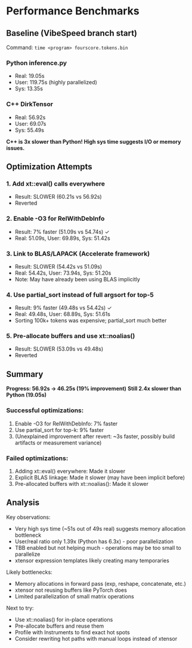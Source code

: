 # Performance Benchmarks

## Baseline (VibeSpeed branch start)

Command: `time <program> fourscore.tokens.bin`

### Python inference.py
- Real: 19.05s
- User: 119.75s (highly parallelized)
- Sys: 13.35s

### C++ DirkTensor
- Real: 56.92s
- User: 69.07s
- Sys: 55.49s

**C++ is 3x slower than Python! High sys time suggests I/O or memory issues.**

## Optimization Attempts

### 1. Add xt::eval() calls everywhere
- Result: SLOWER (60.21s vs 56.92s)
- Reverted

### 2. Enable -O3 for RelWithDebInfo
- Result: 7% faster (51.09s vs 54.74s) ✓
- Real: 51.09s, User: 69.89s, Sys: 51.42s

### 3. Link to BLAS/LAPACK (Accelerate framework)
- Result: SLOWER (54.42s vs 51.09s)
- Real: 54.42s, User: 73.94s, Sys: 51.20s
- Note: May have already been using BLAS implicitly

### 4. Use partial_sort instead of full argsort for top-5
- Result: 9% faster (49.48s vs 54.42s) ✓
- Real: 49.48s, User: 68.89s, Sys: 51.61s
- Sorting 100k+ tokens was expensive; partial_sort much better

### 5. Pre-allocate buffers and use xt::noalias()
- Result: SLOWER (53.09s vs 49.48s)
- Reverted

## Summary

**Progress: 56.92s → 46.25s (19% improvement)**
**Still 2.4x slower than Python (19.05s)**

### Successful optimizations:
1. Enable -O3 for RelWithDebInfo: 7% faster
2. Use partial_sort for top-k: 9% faster
3. (Unexplained improvement after revert: ~3s faster, possibly build artifacts or measurement variance)

### Failed optimizations:
1. Adding xt::eval() everywhere: Made it slower
2. Explicit BLAS linkage: Made it slower (may have been implicit before)
3. Pre-allocated buffers with xt::noalias(): Made it slower

## Analysis

Key observations:
- Very high sys time (~51s out of 49s real) suggests memory allocation bottleneck
- User/real ratio only 1.39x (Python has 6.3x) - poor parallelization
- TBB enabled but not helping much - operations may be too small to parallelize
- xtensor expression templates likely creating many temporaries

Likely bottlenecks:
- Memory allocations in forward pass (exp, reshape, concatenate, etc.)
- xtensor not reusing buffers like PyTorch does
- Limited parallelization of small matrix operations

Next to try:
- Use xt::noalias() for in-place operations
- Pre-allocate buffers and reuse them
- Profile with Instruments to find exact hot spots
- Consider rewriting hot paths with manual loops instead of xtensor

